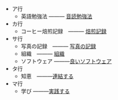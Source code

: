 * ア行
    * 英語勉強法 ——— [音読勉強法](202105051536.md)
* カ行
    * コーヒー焙煎記録　——— [焙煎記録](202104171756.md)
* サ行
    * 写真の記録　——— [写真の記録](202105081639.md)
    * 組織　——— [組織](202105040659.md)
    * ソフトウェア ———[良いソフトウェア](202104171541.md)
* タ行
    * 知恵　———[連結する](202104171531.md)
* マ行
    * 学び  ———[実践する](202104171520.md)
